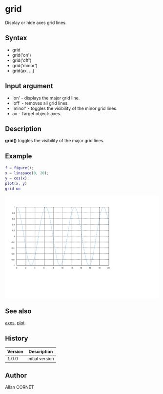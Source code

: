 # grid

Display or hide axes grid lines.

## Syntax

- grid
- grid('on')
- grid('off')
- grid('minor')
- grid(ax, ...)

## Input argument

- 'on' - displays the major grid line.
- 'off' - removes all grid lines.
- 'minor' - toggles the visibility of the minor grid lines.
- ax - Target object: axes.

## Description

  <p><b>grid()</b> toggles the visibility of the major grid lines.</p>

## Example

```matlab
f = figure();
x = linspace(0, 20);
y = cos(x);
plot(x, y)
grid on
```

<img src="grid_97ED9AFB.svg" align="middle"/>

## See also

[axes](axes.md), [plot](plot.md).

## History

| Version | Description     |
| ------- | --------------- |
| 1.0.0   | initial version |

## Author

Allan CORNET
